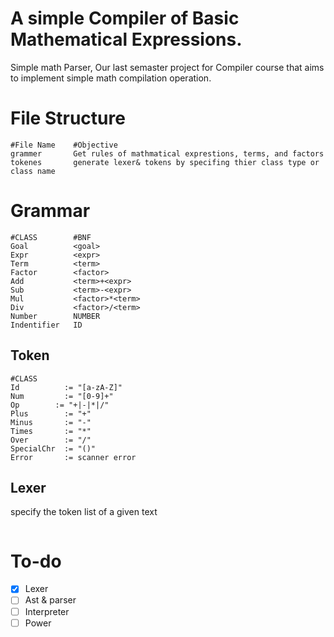 # A simple Compiler of Basic Mathematical Expressions.

Simple math Parser, Our last semaster project for Compiler course that aims to implement simple math compilation operation.

# File Structure

```
#File Name    #Objective
grammer       Get rules of mathmatical exprestions, terms, and factors
tokenes		  generate lexer& tokens by specifing thier class type or class name	 	
```

# Grammar
```
#CLASS        #BNF
Goal          <goal>
Expr          <expr>
Term          <term>
Factor        <factor>
Add           <term>+<expr>
Sub           <term>-<expr>
Mul           <factor>*<term>
Div           <factor>/<term>
Number        NUMBER
Indentifier   ID
```

## Token
```
#CLASS
Id          := "[a-zA-Z]"
Num         := "[0-9]+"
Op        := "+|-|*|/"
Plus        := "+"
Minus       := "-"
Times       := "*"
Over        := "/"
SpecialChr  := "()"
Error       := scanner error
```
## Lexer
specify the token list of a given text
```
```

# To-do
- [x] Lexer
- [ ] Ast & parser
- [ ] Interpreter
- [ ] Power